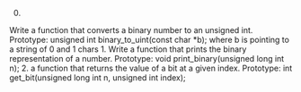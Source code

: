 0.
Write a function that converts a binary number to an unsigned int.
Prototype: unsigned int binary_to_uint(const char *b);
where b is pointing to a string of 0 and 1 chars
1.
Write a function that prints the binary representation of a number.
Prototype: void print_binary(unsigned long int n);
2.
a function that returns the value of a bit at a given index.
Prototype: int get_bit(unsigned long int n, unsigned int index);
